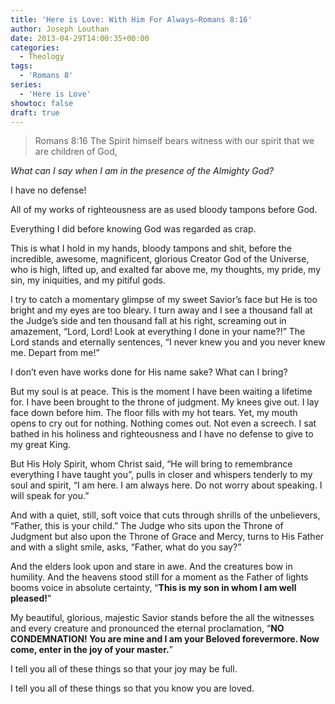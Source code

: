 ```yaml
---
title: 'Here is Love: With Him For Always—Romans 8:16'
author: Joseph Louthan
date: 2013-04-29T14:00:35+00:00
categories:
  - Theology
tags:
  - 'Romans 8'
series:
  - 'Here is Love'
showtoc: false
draft: true
---
```

>Romans 8:16 The Spirit himself bears witness with our spirit that we are children of God,

_What can I say when I am in the presence of the Almighty God?_

I have no defense!

All of my works of righteousness are as used bloody tampons before God.

Everything I did before knowing God was regarded as crap.

This is what I hold in my hands, bloody tampons and shit, before the incredible, awesome, magnificent, glorious Creator God of the Universe, who is high, lifted up, and exalted far above me, my thoughts, my pride, my sin, my iniquities, and my pitiful gods.

I try to catch a momentary glimpse of my sweet Savior’s face but He is too bright and my eyes are too bleary. I turn away and I see a thousand fall at the Judge’s side and ten thousand fall at his right, screaming out in amazement, “Lord, Lord! Look at everything I done in your name?!” The Lord stands and eternally sentences, “I never knew you and you never knew me. Depart from me!”

I don’t even have works done for His name sake? What can I bring?

But my soul is at peace. This is the moment I have been waiting a lifetime for. I have been brought to the throne of judgment. My knees give out. I lay face down before him. The floor fills with my hot tears. Yet, my mouth opens to cry out for nothing. Nothing comes out. Not even a screech. I sat bathed in his holiness and righteousness and I have no defense to give to my great King.

But His Holy Spirit, whom Christ said, “He will bring to remembrance everything I have taught you”, pulls in closer and whispers tenderly to my soul and spirit, “I am here. I am always here. Do not worry about speaking. I will speak for you.”

And with a quiet, still, soft voice that cuts through shrills of the unbelievers, “Father, this is your child.” The Judge who sits upon the Throne of Judgment but also upon the Throne of Grace and Mercy, turns to His Father and with a slight smile, asks, “Father, what do you say?”

And the elders look upon and stare in awe. And the creatures bow in humility. And the heavens stood still for a moment as the Father of lights booms voice in absolute certainty, “**This is my son in whom I am well pleased!**”

My beautiful, glorious, majestic Savior stands before the all the witnesses and every creature and pronounced the eternal proclamation, “**NO CONDEMNATION! You are mine and I am your Beloved forevermore. Now come, enter in the joy of your master.**”

I tell you all of these things so that your joy may be full.

I tell you all of these things so that you know you are loved.
